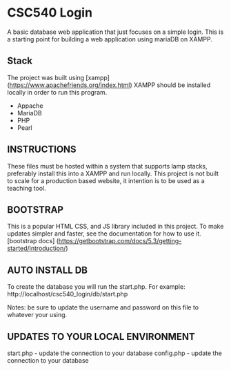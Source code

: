 # CSC540 Login
A basic database web application that just focuses on a simple login. This is a starting point for building a web application using mariaDB on XAMPP.

## Stack
The project was built using [xampp] (https://www.apachefriends.org/index.html)
XAMPP should be installed locally in order to run this program.
- Appache
- MariaDB
- PHP
- Pearl

## INSTRUCTIONS
These files must be hosted within a system that supports lamp stacks, preferably install this into a XAMPP and run locally. This project is not built to scale for a production based website, it intention is to be used as a teaching tool.

## BOOTSTRAP
This is a popular HTML CSS, and JS library included in this project. To make updates simpler and faster, see the documentation for how to use it.
[bootstrap docs] (https://getbootstrap.com/docs/5.3/getting-started/introduction/)

## AUTO INSTALL DB
To create the database you will run the start.php.
For example: http://localhost/csc540_login/db/start.php

Notes: be sure to update the username and password on this file to whatever your using.

## UPDATES TO YOUR LOCAL ENVIRONMENT
start.php - update the connection to your database
config.php - update the connection to your database